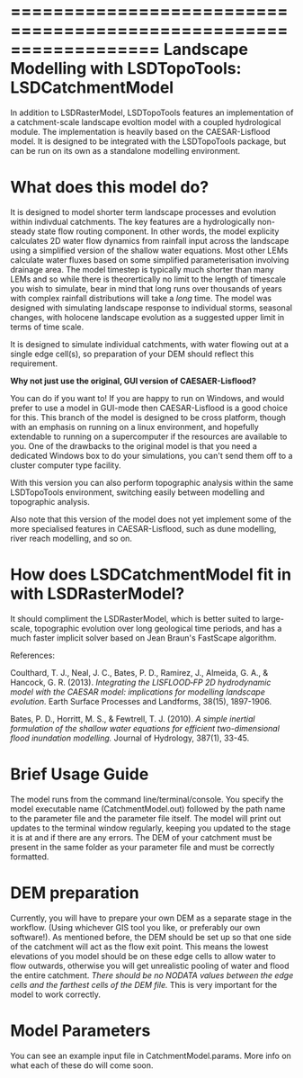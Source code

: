 ==================================================================
Landscape Modelling with LSDTopoTools: LSDCatchmentModel
==================================================================

In addition to LSDRasterModel, LSDTopoTools features an implementation of a catchment-scale landscape evoltion model with a coupled hydrological module. The implementation is heavily based on the CAESAR-Lisflood model. It is designed to be integrated with the LSDTopoTools package, but can be run on its own as a standalone modelling environment. 

What does this model do?
========================
It is designed to model shorter term landscape processes and evolution within indivdual catchments. The key features are a hydrologically non-steady state flow routing component. In other words, the model explicity calculates 2D water flow dynamics from rainfall input across the landscape using a simplified version of the shallow water equations. Most other LEMs calculate water fluxes based on some simplified parameterisation involving drainage area. The model timestep is typically much shorter than many LEMs and so while there is theorertically no limit to the length of timescale you wish to simulate, bear in mind that long runs over thousands of years with complex rainfall distributions will take a *long* time. The model was designed with simulating landscape response to individual storms, seasonal changes, with holocene landscape evolution as a suggested upper limit in terms of time scale.

It is designed to simulate individual catchments, with water flowing out at a single edge cell(s), so preparation of your DEM should reflect this requirement. 

**Why not just use the original, GUI version of CAESAER-Lisflood?** 

You can do if you want to! If you are happy to run on Windows, and would prefer to use a model in GUI-mode then CAESAR-Lisflood is a good choice for this. This branch of the model is designed to be cross platform, though with an emphasis on running on a linux environment, and hopefully extendable to running on a supercomputer if the resources are available to you. One of the drawbacks to the original model is that you need a dedicated Windows box to do your simulations, you can't send them off to a cluster computer type facility. 

With this version you can also perform topographic analysis within the same LSDTopoTools environment, switching easily between modelling and topographic analysis.

Also note that this version of the model does not yet implement some of the more specialised features in CAESAR-Lisflood, such as dune modelling, river reach modelling, and so on.

How does LSDCatchmentModel fit in with LSDRasterModel?
======================================================
It should compliment the LSDRasterModel, which is better suited to large-scale, topographic evolution over long geological time periods, and has a much faster implicit solver based on Jean Braun's FastScape algorithm.

References:

Coulthard, T. J., Neal, J. C., Bates, P. D., Ramirez, J., Almeida, G. A., & Hancock, G. R. (2013). *Integrating the LISFLOOD‐FP 2D hydrodynamic model with the CAESAR model: implications for modelling landscape evolution.* Earth Surface Processes and Landforms, 38(15), 1897-1906.

Bates, P. D., Horritt, M. S., & Fewtrell, T. J. (2010). *A simple inertial formulation of the shallow water equations for efficient two-dimensional flood inundation modelling.* Journal of Hydrology, 387(1), 33-45.

Brief Usage Guide
=================
The model runs from the command line/terminal/console. You specify the model executable name (CatchmentModel.out) followed by the path name to the parameter file and the parameter file itself. The model will print out updates to the terminal window regularly, keeping you updated to the stage it is at and if there are any errors. The DEM of your catchment must be present in the same folder as your parameter file and must be correctly formatted.

DEM preparation
===============
Currently, you will have to prepare your own DEM as a separate stage in the workflow. (Using whichever GIS tool you like, or preferably our own software!). As mentioned before, the DEM should be set up so that one side of the catchment will act as the flow exit point. This means the lowest elevations of you model should be on these edge cells to allow water to flow outwards, otherwise you will get unrealistic pooling of water and flood the entire catchment. *There should be no NODATA values between the edge cells and the farthest cells of the DEM file.* This is very important for the model to work correctly. 


Model Parameters
================
You can see an example input file in CatchmentModel.params. More info on what each of these do will come soon.
